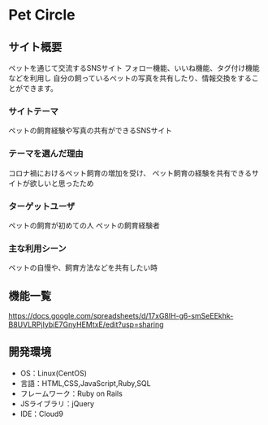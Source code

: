 # Pet Circle

## サイト概要
ペットを通じて交流するSNSサイト
フォロー機能、いいね機能、タグ付け機能などを利用し
自分の飼っているペットの写真を共有したり、情報交換をすることができます。

### サイトテーマ
ペットの飼育経験や写真の共有ができるSNSサイト

### テーマを選んだ理由
コロナ禍におけるペット飼育の増加を受け、
ペット飼育の経験を共有できるサイトが欲しいと思ったため

### ターゲットユーザ
ペットの飼育が初めての人
ペットの飼育経験者

### 主な利用シーン
ペットの自慢や、飼育方法などを共有したい時

## 機能一覧
https://docs.google.com/spreadsheets/d/17xG8lH-g6-smSeEEkhk-B8UVLRPjIybiE7GnyHEMtxE/edit?usp=sharing

## 開発環境
- OS：Linux(CentOS)
- 言語：HTML,CSS,JavaScript,Ruby,SQL
- フレームワーク：Ruby on Rails
- JSライブラリ：jQuery
- IDE：Cloud9

